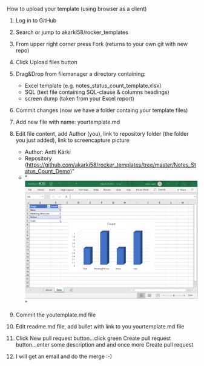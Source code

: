 How to upload your template (using browser as a client)

1. Log in to GitHub
2. Search or jump to akarki58/rocker_templates
3. From upper right corner press Fork (returns to your own git with new repo)
4. Click Upload files button
5. Drag&Drop from filemanager a directory containing:
    - Excel template (e.g. notes_status_count_template.xlsx)
    - SQL (text file containing SQL-clause & columns headings)
    - screen dump (taken from your Excel report)
6. Commit changes (now we have a folder containg your template files)
7. Add new file with name: yourtemplate.md
8. Edit file content, add Author (you), link to repository folder (the folder you just added), link to screencapture picture
    - Author: Antti Kärki
    - <bracket> Repository <bracket> (https://github.com/akarki58/rocker_templates/tree/master/Notes_Status_Count_Demo)"
    - "![](https://github.com/akarki58/rocker_templates/blob/master/Notes_Status_Count_Demo/Notes_count_example.png)"
9. Commit the youtemplate.md file
10. Edit readme.md file, add bullet with link to you yourtemplate.md file
11. Click New pull request button...click green Create pull request button...enter some description and and once more Create pull request 

12. I will get an email and do the merge :-)
